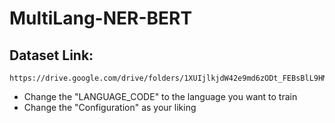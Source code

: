 # MultiLang-NER-BERT

## Dataset Link:
```
https://drive.google.com/drive/folders/1XUIjlkjdW42e9md6zODt_FEBsBlL9HME
```
- Change the "LANGUAGE_CODE" to the language you want to train
- Change the "Configuration" as your liking
